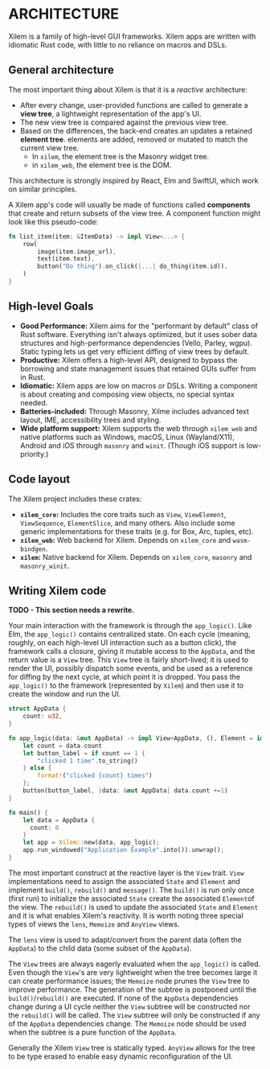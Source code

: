 # ARCHITECTURE

Xilem is a family of high-level GUI frameworks.
Xilem apps are written with idiomatic Rust code, with little to no reliance on macros and DSLs.


## General architecture

The most important thing about Xilem is that it is a *reactive* architecture:

- After every change, user-provided functions are called to generate a **view tree**, a lightweight representation of the app's UI.
- The new view tree is compared against the previous view tree.
- Based on the differences, the back-end creates an updates a retained **element tree**. elements are added, removed or mutated to match the current view tree.
    - In `xilem`, the element tree is the Masonry widget tree.
    - in `xilem_web`, the element tree is the DOM.

This architecture is strongly inspired by React, Elm and SwiftUI, which work on similar principles.

A Xilem app's code will usually be made of functions called **components** that create and return subsets of the view tree.
A component function might look like this pseudo-code:

```rust
fn list_item(item: &ItemData) -> impl View<...> {
    row(
        image(item.image_url),
        text(item.text),
        button("Do thing").on_click(|...| do_thing(item.id)),
    )
}
```


## High-level Goals

- **Good Performance:** Xilem aims for the "performant by default" class of Rust software. Everything isn't always optimized, but it uses sober data structures and high-performance dependencies (Vello, Parley, wgpu). Static typing lets us get very efficient diffing of view trees by default.
- **Productive:** Xilem offers a high-level API, designed to bypass the borrowing and state management issues that retained GUIs suffer from in Rust.
- **Idiomatic:** Xilem apps are low on macros or DSLs. Writing a component is about creating and composing view objects, no special syntax needed.
- **Batteries-included:** Through Masonry, Xilme includes advanced text layout, IME, accessibility trees and styling.
- **Wide platform support:** Xilem supports the web through `xilem_web` and native platforms such as Windows, macOS, Linux (Wayland/X11), Android and iOS through `masonry` and `winit`. (Though iOS support is low-priority.)


## Code layout

The Xilem project includes these crates:

- **`xilem_core`:** Includes the core traits such as `View`, `ViewElement`, `ViewSequence`, `ElementSlice`, and many others. Also include some generic implementations for these traits (e.g. for Box, Arc, tuples, etc).
- **`xilem_web`:** Web backend for Xilem. Depends on `xilem_core` and `wasm-bindgen`.
- **`xilem`:** Native backend for Xilem. Depends on `xilem_core`, `masonry` and `masonry_winit`.


## Writing Xilem code

**TODO - This section needs a rewrite.**

Your main interaction with the framework is through the `app_logic()`. Like Elm, the `app_logic()` contains centralized state. On each cycle (meaning, roughly, on each high-level UI interaction such as a button click), the framework calls a closure, giving it mutable access to the `AppData`, and the return value is a `View` tree. This `View` tree is fairly short-lived; it is used to render the UI, possibly dispatch some events, and be used as a reference for diffing by the next cycle, at which point it is dropped. You pass the `app_logic()` to the framework (represented by `Xilem`) and then use it to create the window and run the UI.

```rust
struct AppData {
    count: u32,
}

fn app_logic(data: &mut AppData) -> impl View<AppData, (), Element = impl Widget> {
    let count = data.count
    let button_label = if count == 1 {
        "clicked 1 time".to_string()
    } else {
        format!("clicked {count} times")
    };
    button(button_label, |data: &mut AppData| data.count +=1)
}

fn main() {
    let data = AppData {
      count: 0
    }
    let app = Xilem::new(data, app_logic);
    app.run_windowed("Application Example".into()).unwrap();
}
```
The most important construct at the reactive layer is the `View` trait. `View` implementations need to assign the associated `State` and `Element` and implement `build()`, `rebuild()` and `message()`. The `build()` is run only once (first run) to initialize the associated `State` create the associated `Element`of the view. The `rebuild()` is used to update the associated `State` and `Element` and it is what enables Xilem's reactivity. It is worth noting three special types of views the `lens`, `Memoize` and `AnyView` views. 

The `lens` view is used to adapt/convert from the parent data (often the `AppData`) to the child data (some subset of the `AppData`).

The `View` trees are always eagerly evaluated when the `app_logic()` is called. Even though the `View`'s are very lightweight when the tree becomes large it can create performance issues; the `Memoize` node prunes the `View` tree to improve performance. The generation of the subtree is postponed until the `build()`/`rebuild()` are executed. If none of the `AppData` dependencies change during a UI cycle neither the `View` subtree will be constructed nor the `rebuild()` will be called. The `View` subtree will only be constructed if any of the `AppData` dependencies change. The `Memoize` node should be used when the subtree is a pure function of the `AppData`.

Generally the Xilem `View` tree is statically typed. `AnyView` allows for the tree to be type erased to enable easy dynamic reconfiguration of the UI. 
